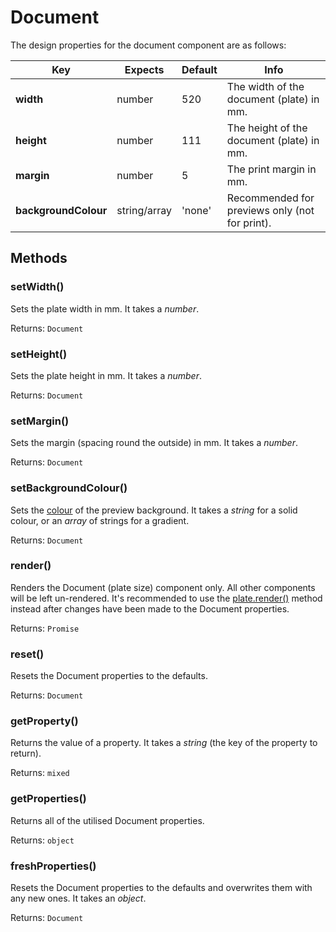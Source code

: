 # Document

The design properties for the document component are as follows:

| Key | Expects | Default | Info |
| --- | --- | --- | --- |
| **width** | number | 520 | The width of the document (plate) in mm. |
| **height** | number | 111 | The height of the document (plate) in mm. |
| **margin** | number | 5 | The print margin in mm. |
| **backgroundColour** | string/array | 'none' | Recommended for previews only (not for print).  |

## Methods <!-- {docsify-ignore} -->

### setWidth()

Sets the plate width in mm. It takes a *number*.

Returns: `Document`

### setHeight()

Sets the plate height in mm. It takes a *number*.

Returns: `Document`

### setMargin()

Sets the margin (spacing round the outside) in mm. It takes a *number*.

Returns: `Document`

### setBackgroundColour()

Sets the [colour](other/colour.md) of the preview background. It takes a *string* for a solid colour, or an *array* of strings for a gradient.

Returns: `Document`

### render()

Renders the Document (plate size) component only. All other components will be left un-rendered. It's recommended to use the [plate.render()](rendering) method instead after changes have been made to the Document properties.

Returns: `Promise`

### reset()

Resets the Document properties to the defaults.

Returns: `Document`

### getProperty()

Returns the value of a property. It takes a *string* (the key of the property to return).

Returns: `mixed`

### getProperties()

Returns all of the utilised Document properties.

Returns: `object`

### freshProperties()

Resets the Document properties to the defaults and overwrites them with any new ones. It takes an *object*.

Returns: `Document`